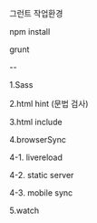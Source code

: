 그런트 작업환경

npm install

grunt

--

1.Sass

2.html hint (문법 검사)

3.html include

4.browserSync

4-1. livereload

4-2. static server

4-3. mobile sync

5.watch

